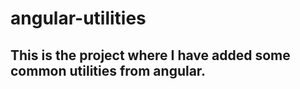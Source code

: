 # angular-utilities 

## This is the project where I have added some common utilities from angular. 